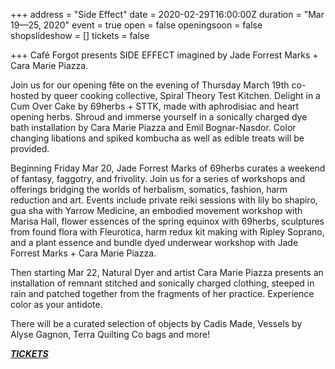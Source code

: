+++
address = "Side Effect"
date = 2020-02-29T16:00:00Z
duration = "Mar 19—25, 2020"
event = true
open = false
openingsoon = false
shopslideshow = []
tickets = false

+++
Café Forgot presents SIDE EFFECT imagined by Jade Forrest Marks + Cara Marie Piazza.

Join us for our opening fête on the evening of Thursday March 19th co-hosted by queer cooking collective, Spiral Theory Test Kitchen. Delight in a Cum Over Cake by 69herbs + STTK, made with aphrodisiac and heart opening herbs. Shroud and immerse yourself in a sonically charged dye bath installation by Cara Marie Piazza and Emil Bognar-Nasdor. Color changing libations and spiked kombucha as well as edible treats will be provided.

Beginning Friday Mar 20, Jade Forrest Marks of 69herbs curates a weekend of fantasy, faggotry, and frivolity. Join us for a series of workshops and offerings bridging the worlds of herbalism, somatics, fashion, harm reduction and art. Events include private reiki sessions with lily bo shapiro, gua sha with Yarrow Medicine, an embodied movement workshop with Marisa Hall, flower essences of the spring equinox with 69herbs, sculptures from found flora with Fleurotica, harm redux kit making with Ripley Soprano, and a plant essence and bundle dyed underwear workshop with Jade Forrest Marks + Cara Marie Piazza.

Then starting Mar 22, Natural Dyer and artist Cara Marie Piazza presents an installation of remnant stitched and sonically charged clothing, steeped in rain and patched together from the fragments of her practice. Experience color as your antidote.

There will be a curated selection of objects by Cadis Made, Vessels by Alyse Gagnon, Terra Quilting Co bags and more!

[**_TICKETS_**](https://www.eventbrite.com/e/side-effect-tickets-97539901471 "side-effect")